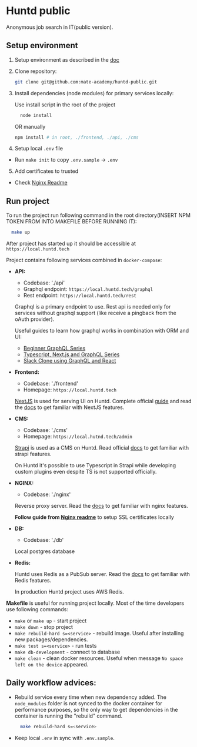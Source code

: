 # Huntd public

Anonymous job search in IT(public version).

## Setup environment

1. Setup environment as described in the [doc](./Setup.md)

1. Clone repository:
    ```bash
   git clone git@github.com:mate-academy/huntd-public.git
   ```
1. Install dependencies (node modules) for primary services locally:

    Use install script in the root of the project
    ```bash
      node install
    ```
    OR manually
    ```bash
    npm install # in root, ./frontend, ./api, ./cms
    ```
1. Setup local `.env` file
  - Run `make init` to copy `.env.sample` -> `.env`
5. Add certificates to trusted
  - Check [Nginx Readme](./nginx/README.md)

## Run project

To run the project run following command in the root directory(INSERT NPM TOKEN FROM INTO MAKEFILE BEFORE RUNNING IT):
```bash
  make up
```

After project has started up it should be accessible at `https://local.huntd.tech`

Project contains following services combined in `docker-compose`:
- **API:**
    - Codebase: './api'
    - Graphql endpoint: `https://local.huntd.tech/graphql`
    - Rest endpoint: `https://local.huntd.tech/rest`

    Graphql is a primary endpoint to use. Rest api is needed only for services without graphql support (like receive a pingback from the oAuth provider).

    Useful guides to learn how graphql works in combination with ORM and UI:
    - [Beginner GraphQL Series](https://www.youtube.com/watch?v=DyvsMKsEsyE&list=PLN3n1USn4xln0j_NN9k4j5hS1thsGibKi)
    - [Typescript, Next.js and GraphQL Series](https://www.youtube.com/watch?v=kfmh2mMf3fs&list=PLN3n1USn4xlkDk8vPVtgyGG3_1eXYPrW-)
    - [Slack Clone using GraphQL and React](https://www.youtube.com/watch?v=0MKJ7JbVnFc&list=PLN3n1USn4xlkdRlq3VZ1sT6SGW0-yajjL)

- **Frontend:**
    - Codebase: './frontend'
    - Homepage: `https://local.huntd.tech`

    [NextJS](https://nextjs.org) is used for serving UI on Huntd. Complete official [guide](https://nextjs.org/learn) and read the [docs](https://nextjs.org/docs) to get familiar with NextJS features.

- **CMS:**
    - Codebase: './cms'
    - Homepage: `https://local.hutnd.tech/admin`

  [Strapi](https://strapi.io) is used as a CMS on Huntd. Read official [docs](https://strapi.io/documentation) to get familiar with strapi features.

  On Huntd it's possible to use Typescript in Strapi while developing custom plugins even despite TS is not supported officially.

- **NGINX:**
    - Codebase: './nginx'

  Reverse proxy server. Read the [docs](https://nginx.org/en/docs) to get familiar with nginx features.

  **Follow guide from [Nginx readme](nginx/README.md)** to setup SSL certificates locally


- **DB:**
    - Codebase: './db'

  Local postgres database

- **Redis:**

  Huntd uses Redis as a PubSub server. Read the [docs](https://redis.io/documentation) to get familiar with Redis features.

  In production Huntd project uses AWS Redis.

**Makefile** is useful for running project locally. Most of the time developers use following commands:
- `make` or `make up` - start project
- `make down` - stop project
- `make rebuild-hard s=<service>` - rebuild image. Useful after installing new packages/dependencies.
- `make test s=<service>` - run tests
- `make db-development` - connect to database
- `make clean` - clean docker resources. Useful when message `No space left on the device` appeared.

## Daily workflow advices:
- Rebuild service every time when new dependency added. The `node_modules` folder is not synced to the docker container for performance purposes, so the only way to get dependencies in the container is running the "rebuild" command.
  ```bash
    make rebuild-hard s=<service>
  ```
- Keep local `.env` in sync with `.env.sample`.
